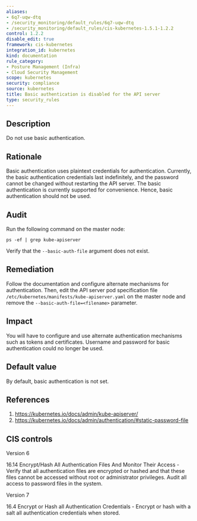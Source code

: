 ```yaml
---
aliases:
- 6q7-uqw-dtq
- /security_monitoring/default_rules/6q7-uqw-dtq
- /security_monitoring/default_rules/cis-kubernetes-1.5.1-1.2.2
control: 1.2.2
disable_edit: true
framework: cis-kubernetes
integration_id: kubernetes
kind: documentation
rule_category:
- Posture Management (Infra)
- Cloud Security Management
scope: kubernetes
security: compliance
source: kubernetes
title: Basic authentication is disabled for the API server
type: security_rules
---
```


## Description

Do not use basic authentication.

## Rationale

Basic authentication uses plaintext credentials for authentication. Currently, the basic authentication credentials last indefinitely, and the password cannot be changed without restarting the API server. The basic authentication is currently supported for convenience. Hence, basic authentication should not be used.

## Audit

Run the following command on the master node: 
```
ps -ef | grep kube-apiserver
```
Verify that the `--basic-auth-file` argument does not exist.

## Remediation

Follow the documentation and configure alternate mechanisms for authentication. Then, edit the API server pod specification file `/etc/kubernetes/manifests/kube-apiserver.yaml` on the master node and remove the `--basic-auth-file=<filename>` parameter.

## Impact

You will have to configure and use alternate authentication mechanisms such as tokens and certificates. Username and password for basic authentication could no longer be used.

## Default value

By default, basic authentication is not set.

## References

1. https://kubernetes.io/docs/admin/kube-apiserver/
2. https://kubernetes.io/docs/admin/authentication/#static-password-file

## CIS controls

Version 6

16.14 Encrypt/Hash All Authentication Files And Monitor Their Access - Verify that all authentication files are encrypted or hashed and that these files cannot be accessed without root or administrator privileges. Audit all access to password files in the system.

Version 7

16.4 Encrypt or Hash all Authentication Credentials - Encrypt or hash with a salt all authentication credentials when stored.
